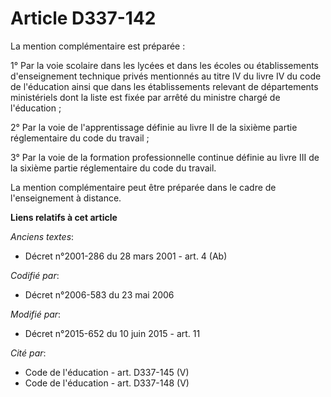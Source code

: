 # Article D337-142

La mention complémentaire est préparée :

1° Par la voie scolaire dans les lycées et dans les écoles ou établissements d'enseignement technique privés mentionnés au
titre IV du livre IV du code de l'éducation ainsi que dans les établissements relevant de départements ministériels dont la
liste est fixée par arrêté du ministre chargé de l'éducation ;

2° Par la voie de l'apprentissage définie au livre II de la sixième partie réglementaire du code du travail ;

3° Par la voie de la formation professionnelle continue définie au livre III de la sixième partie réglementaire  du code du
travail.

La mention complémentaire peut être préparée dans le cadre de l'enseignement à distance.

**Liens relatifs à cet article**

_Anciens textes_:

  - Décret n°2001-286 du 28 mars 2001 - art. 4 (Ab)

_Codifié par_:

  - Décret n°2006-583 du 23 mai 2006

_Modifié par_:

  - Décret n°2015-652 du 10 juin 2015 - art. 11

_Cité par_:

  - Code de l'éducation - art. D337-145 (V)
  - Code de l'éducation - art. D337-148 (V)
